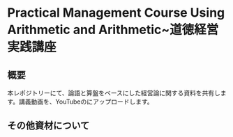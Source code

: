 # Practical Management Course Using Arithmetic and Arithmetic~道徳経営実践講座
## 概要
本レポジトリーにて、論語と算盤をベースにした経営論に関する資料を共有します。講義動画を、YouTubeのにアップロードします。

## その他資材について
